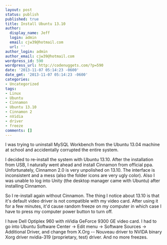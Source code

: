 ```yaml
---
layout: post
status: publish
published: true
title: Install Ubuntu 13.10
author:
  display_name: Jeff
  login: admin
  email: cjw39@hotmail.com
  url: ''
author_login: admin
author_email: cjw39@hotmail.com
wordpress_id: 590
wordpress_url: http://codenuggets.com/?p=590
date: '2013-11-07 05:14:23 -0600'
date_gmt: '2013-11-07 05:14:23 -0600'
categories:
- Uncategorized
tags:
- Linux
- Ubuntu
- Cinnamon
- Ubuntu 13.10
- Cinnamon 2
- nVidia
- driver
- freeze
comments: []
---
```

I was trying to uninstall MySQL Workbench from the Ubuntu 13.04 machine at school and accidentally corrupted the entire system.

I decided to re-install the system with Ubuntu 13.10. After the installation from USB, I naturally went ahead and install Cinnamon from official ppa. Unfortunately, Cinnamon 2.0 is very unpolished on 13.10. The interface is inconsistent and a mess (also the folder icons are very ugly color). Also I was unable to log into Unity (the desktop manager came with Ubuntu) after installing Cinnamon.

So I re-install again without Cinnamon. The thing I notice about 13.10 is that it's default video driver is not compatible with my video card. After using it for a few minutes, it'd cause random freeze on my computer in which case I have to press my computer power button to turn off.

I have Dell Optiplex 960 with nVidia GeForce 9300 GE video card. I had to go into Ubuntu Software Center -> Edit menu -> Software Sources -> Additional Driver, and change from X.Org -- Nouveau driver to NVIDA binary Xorg driver nvidia-319 (proprietary, test) driver. And no more freezes.


